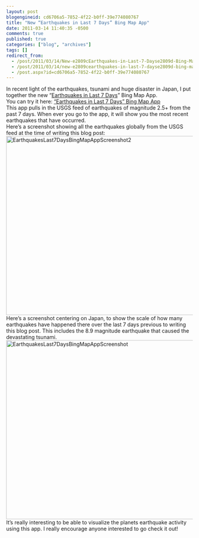 ```yaml
---
layout: post
blogengineid: cd6706a5-7852-4f22-b0ff-39e774080767
title: "New “Earthquakes in Last 7 Days” Bing Map App"
date: 2011-03-14 11:40:35 -0500
comments: true
published: true
categories: ["blog", "archives"]
tags: []
redirect_from: 
  - /post/2011/03/14/New-e2809cEarthquakes-in-Last-7-Dayse2809d-Bing-Map-App
  - /post/2011/03/14/new-e2809cearthquakes-in-last-7-dayse2809d-bing-map-app
  - /post.aspx?id=cd6706a5-7852-4f22-b0ff-39e774080767
---
```

<!-- more -->

In recent light of the earthquakes, tsunami and huge disaster in Japan, I put together the new “<a href="http://www.bing.com/maps/?v=2&amp;cp=18.120228229145184~-157.3509998068875&amp;lvl=2&amp;dir=0&amp;sty=h&amp;app=60310" target="_blank">Earthquakes in Last 7 Days</a>” Bing Map App.  
You can try it here: <a href="http://www.bing.com/maps/?v=2&amp;cp=18.120228229145184~-157.3509998068875&amp;lvl=2&amp;dir=0&amp;sty=h&amp;app=60310" target="_blank">“Earthquakes in Last 7 Days” Bing Map App</a>  
This app pulls in the USGS feed of earthquakes of magnitude 2.5+ from the past 7 days. When ever you go to the app, it will show you the most recent earthquakes that have occurred.  
Here’s a screenshot showing all the earthquakes globally from the USGS feed at the time of writing this blog post:  
<a href="/images/postsEarthquakesLast7DaysBingMapAppScreenshot2.png"><img style="background-image: none; border-bottom: 0px; border-left: 0px; padding-left: 0px; padding-right: 0px; display: inline; border-top: 0px; border-right: 0px; padding-top: 0px" title="EarthquakesLast7DaysBingMapAppScreenshot2" border="0" alt="EarthquakesLast7DaysBingMapAppScreenshot2" src="/images/postsEarthquakesLast7DaysBingMapAppScreenshot2_thumb.png" width="557" height="484" /></a>  
Here’s a screenshot centering on Japan, to show the scale of how many earthquakes have happened there over the last 7 days previous to writing this blog post. This includes the 8.9 magnitude earthquake that caused the devastating tsunami.  
<a href="/images/postsEarthquakesLast7DaysBingMapAppScreenshot.png"><img style="background-image: none; border-bottom: 0px; border-left: 0px; padding-left: 0px; padding-right: 0px; display: inline; border-top: 0px; border-right: 0px; padding-top: 0px" title="EarthquakesLast7DaysBingMapAppScreenshot" border="0" alt="EarthquakesLast7DaysBingMapAppScreenshot" src="/images/postsEarthquakesLast7DaysBingMapAppScreenshot_thumb.png" width="557" height="484" /></a>  
It’s really interesting to be able to visualize the planets earthquake activity using this app. I really encourage anyone interested to go check it out!
